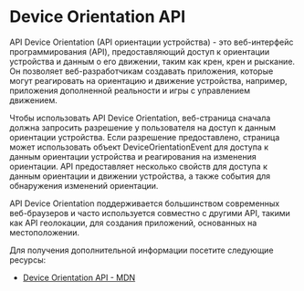 # Device Orientation API

API Device Orientation (API ориентации устройства) - это веб-интерфейс программирования (API), предоставляющий доступ к ориентации устройства и данным о его движении, таким как крен, крен и рыскание. Он позволяет веб-разработчикам создавать приложения, которые могут реагировать на ориентацию и движение устройства, например, приложения дополненной реальности и игры с управлением движением.

Чтобы использовать API Device Orientation, веб-страница сначала должна запросить разрешение у пользователя на доступ к данным ориентации устройства. Если разрешение предоставлено, страница может использовать объект DeviceOrientationEvent для доступа к данным ориентации устройства и реагирования на изменения ориентации. API предоставляет несколько свойств для доступа к данным ориентации и движении устройства, а также события для обнаружения изменений ориентации.

API Device Orientation поддерживается большинством современных веб-браузеров и часто используется совместно с другими API, такими как API геолокации, для создания приложений, основанных на местоположении.

Для получения дополнительной информации посетите следующие ресурсы:

- [Device Orientation API - MDN](https://developer.mozilla.org/en-US/docs/Web/API/Device_orientation_events)
